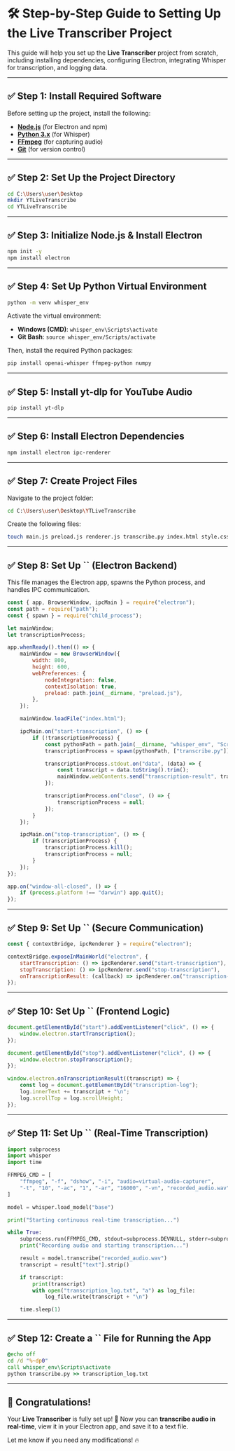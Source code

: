 # 🛠 **Step-by-Step Guide to Setting Up the Live Transcriber Project**

This guide will help you set up the **Live Transcriber** project from scratch, including installing dependencies, configuring Electron, integrating Whisper for transcription, and logging data.

---

## ✅ **Step 1: Install Required Software**

Before setting up the project, install the following:

- [**Node.js**](https://nodejs.org/) (for Electron and npm)
- [**Python 3.x**](https://www.python.org/downloads/) (for Whisper)
- [**FFmpeg**](https://ffmpeg.org/download.html) (for capturing audio)
- [**Git**](https://git-scm.com/) (for version control)

---

## ✅ **Step 2: Set Up the Project Directory**

```sh
cd C:\Users\user\Desktop
mkdir YTLiveTranscribe
cd YTLiveTranscribe
```

---

## ✅ **Step 3: Initialize Node.js & Install Electron**

```sh
npm init -y
npm install electron
```

---

## ✅ **Step 4: Set Up Python Virtual Environment**

```sh
python -m venv whisper_env
```

Activate the virtual environment:

- **Windows (CMD)**: `whisper_env\Scripts\activate`
- **Git Bash**: `source whisper_env/Scripts/activate`

Then, install the required Python packages:

```sh
pip install openai-whisper ffmpeg-python numpy
```

---

## ✅ **Step 5: Install yt-dlp for YouTube Audio**

```sh
pip install yt-dlp
```

---

## ✅ **Step 6: Install Electron Dependencies**

```sh
npm install electron ipc-renderer
```

---

## ✅ **Step 7: Create Project Files**

Navigate to the project folder:

```sh
cd C:\Users\user\Desktop\YTLiveTranscribe
```

Create the following files:

```sh
touch main.js preload.js renderer.js transcribe.py index.html style.css
```

---

## ✅ **Step 8: Set Up **``** (Electron Backend)**

This file manages the Electron app, spawns the Python process, and handles IPC communication.

```javascript
const { app, BrowserWindow, ipcMain } = require("electron");
const path = require("path");
const { spawn } = require("child_process");

let mainWindow;
let transcriptionProcess;

app.whenReady().then(() => {
    mainWindow = new BrowserWindow({
        width: 800,
        height: 600,
        webPreferences: {
            nodeIntegration: false,
            contextIsolation: true,
            preload: path.join(__dirname, "preload.js"),
        },
    });

    mainWindow.loadFile("index.html");

    ipcMain.on("start-transcription", () => {
        if (!transcriptionProcess) {
            const pythonPath = path.join(__dirname, "whisper_env", "Scripts", "python.exe");
            transcriptionProcess = spawn(pythonPath, ["transcribe.py"]);

            transcriptionProcess.stdout.on("data", (data) => {
                const transcript = data.toString().trim();
                mainWindow.webContents.send("transcription-result", transcript);
            });

            transcriptionProcess.on("close", () => {
                transcriptionProcess = null;
            });
        }
    });

    ipcMain.on("stop-transcription", () => {
        if (transcriptionProcess) {
            transcriptionProcess.kill();
            transcriptionProcess = null;
        }
    });
});

app.on("window-all-closed", () => {
    if (process.platform !== "darwin") app.quit();
});
```

---

## ✅ **Step 9: Set Up **``** (Secure Communication)**

```javascript
const { contextBridge, ipcRenderer } = require("electron");

contextBridge.exposeInMainWorld("electron", {
    startTranscription: () => ipcRenderer.send("start-transcription"),
    stopTranscription: () => ipcRenderer.send("stop-transcription"),
    onTranscriptionResult: (callback) => ipcRenderer.on("transcription-result", (_event, transcript) => callback(transcript)),
});
```

---

## ✅ **Step 10: Set Up **``** (Frontend Logic)**

```javascript
document.getElementById("start").addEventListener("click", () => {
    window.electron.startTranscription();
});

document.getElementById("stop").addEventListener("click", () => {
    window.electron.stopTranscription();
});

window.electron.onTranscriptionResult((transcript) => {
    const log = document.getElementById("transcription-log");
    log.innerText += transcript + "\n";
    log.scrollTop = log.scrollHeight;
});
```

---

## ✅ **Step 11: Set Up **``** (Real-Time Transcription)**

```python
import subprocess
import whisper
import time

FFMPEG_CMD = [
    "ffmpeg", "-f", "dshow", "-i", "audio=virtual-audio-capturer",
    "-t", "10", "-ac", "1", "-ar", "16000", "-vn", "recorded_audio.wav"
]

model = whisper.load_model("base")

print("Starting continuous real-time transcription...")

while True:
    subprocess.run(FFMPEG_CMD, stdout=subprocess.DEVNULL, stderr=subprocess.DEVNULL)
    print("Recording audio and starting transcription...")

    result = model.transcribe("recorded_audio.wav")
    transcript = result["text"].strip()

    if transcript:
        print(transcript)
        with open("transcription_log.txt", "a") as log_file:
            log_file.write(transcript + "\n")

    time.sleep(1)
```

---

## ✅ **Step 12: Create a **``** File for Running the App**

```bat
@echo off
cd /d "%~dp0"
call whisper_env\Scripts\activate
python transcribe.py >> transcription_log.txt
```

---

## 🎉 **Congratulations!**

Your **Live Transcriber** is fully set up! 🚀 Now you can **transcribe audio in real-time**, view it in your Electron app, and save it to a text file.

Let me know if you need any modifications! 🔥

